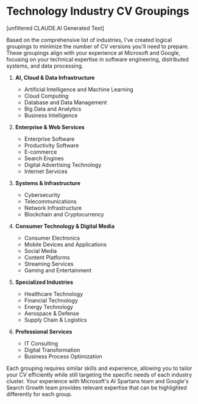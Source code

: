 # Technology Industry CV Groupings
[unfiltered CLAUDE.AI Generated Text]

Based on the comprehensive list of industries, I've created logical groupings to minimize the number of CV versions you'll need to prepare. These groupings align with your experience at Microsoft and Google, focusing on your technical expertise in software engineering, distributed systems, and data processing.

1. **AI, Cloud & Data Infrastructure**
   - Artificial Intelligence and Machine Learning
   - Cloud Computing
   - Database and Data Management
   - Big Data and Analytics
   - Business Intelligence
   
2. **Enterprise & Web Services**
   - Enterprise Software
   - Productivity Software
   - E-commerce
   - Search Engines
   - Digital Advertising Technology
   - Internet Services
   
3. **Systems & Infrastructure**
   - Cybersecurity
   - Telecommunications
   - Network Infrastructure
   - Blockchain and Cryptocurrency
   
4. **Consumer Technology & Digital Media**
   - Consumer Electronics
   - Mobile Devices and Applications
   - Social Media
   - Content Platforms
   - Streaming Services
   - Gaming and Entertainment
   
5. **Specialized Industries**
   - Healthcare Technology
   - Financial Technology
   - Energy Technology
   - Aerospace & Defense
   - Supply Chain & Logistics
   
6. **Professional Services**
   - IT Consulting
   - Digital Transformation
   - Business Process Optimization

Each grouping requires similar skills and experience, allowing you to tailor your CV efficiently while still targeting the specific needs of each industry cluster. Your experience with Microsoft's AI Spartans team and Google's Search Growth team provides relevant expertise that can be highlighted differently for each group.